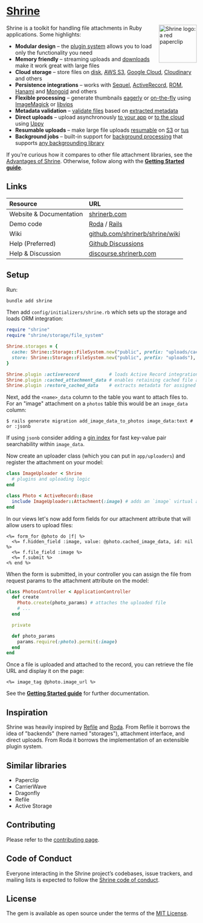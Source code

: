 # [Shrine]

<img src="https://shrinerb.com/img/logo.png" width="100" alt="Shrine logo: a red paperclip" align="right" />

Shrine is a toolkit for handling file attachments in Ruby applications. Some highlights:

* **Modular design** – the [plugin system] allows you to load only the functionality you need
* **Memory friendly** – streaming uploads and [downloads][Retrieving Uploads] make it work great with large files
* **Cloud storage** – store files on [disk][FileSystem], [AWS S3][S3], [Google Cloud][GCS], [Cloudinary] and others
* **Persistence integrations** – works with [Sequel], [ActiveRecord], [ROM], [Hanami] and [Mongoid] and others
* **Flexible processing** – generate thumbnails [eagerly] or [on-the-fly] using [ImageMagick] or [libvips]
* **Metadata validation** – [validate files][validation] based on [extracted metadata][metadata]
* **Direct uploads** – upload asynchronously [to your app][simple upload] or [to the cloud][presigned upload] using [Uppy]
* **Resumable uploads** – make large file uploads [resumable][resumable upload] on [S3][uppy-s3_multipart] or [tus][tus-ruby-server]
* **Background jobs** – built-in support for [background processing][backgrounding] that supports [any backgrounding library][Backgrounding Libraries]

If you're curious how it compares to other file attachment libraries, see the
[Advantages of Shrine]. Otherwise, follow along with the **[Getting Started
guide]**.

## Links

| Resource                | URL                                                                            |
| :----------------       | :----------------------------------------------------------------------------- |
| Website & Documentation | [shrinerb.com](https://shrinerb.com)                                           |
| Demo code               | [Roda][roda demo] / [Rails][rails demo]                                        |
| Wiki                    | [github.com/shrinerb/shrine/wiki](https://github.com/shrinerb/shrine/wiki)     |
| Help   (Preferred)      | [Github Discussions](https://github.com/shrinerb/shrine/discussions)                       |
| Help & Discussion       | [discourse.shrinerb.com](https://discourse.shrinerb.com)                       |

## Setup

Run:

```sh
bundle add shrine
```

Then add `config/initializers/shrine.rb` which sets up the storage and loads
ORM integration:

```rb
require "shrine"
require "shrine/storage/file_system"

Shrine.storages = {
  cache: Shrine::Storage::FileSystem.new("public", prefix: "uploads/cache"), # temporary
  store: Shrine::Storage::FileSystem.new("public", prefix: "uploads"),       # permanent
}

Shrine.plugin :activerecord           # loads Active Record integration
Shrine.plugin :cached_attachment_data # enables retaining cached file across form redisplays
Shrine.plugin :restore_cached_data    # extracts metadata for assigned cached files
```

Next, add the `<name>_data` column to the table you want to attach files to. For
an "image" attachment on a `photos` table this would be an `image_data` column:

```
$ rails generate migration add_image_data_to_photos image_data:text # or :jsonb
```
If using `jsonb` consider adding a [gin index] for fast key-value pair searchability within `image_data`.

Now create an uploader class (which you can put in `app/uploaders`) and
register the attachment on your model:

```rb
class ImageUploader < Shrine
  # plugins and uploading logic
end
```
```rb
class Photo < ActiveRecord::Base
  include ImageUploader::Attachment(:image) # adds an `image` virtual attribute
end
```

In our views let's now add form fields for our attachment attribute that will
allow users to upload files:

```erb
<%= form_for @photo do |f| %>
  <%= f.hidden_field :image, value: @photo.cached_image_data, id: nil %>
  <%= f.file_field :image %>
  <%= f.submit %>
<% end %>
```

When the form is submitted, in your controller you can assign the file from
request params to the attachment attribute on the model:

```rb
class PhotosController < ApplicationController
  def create
    Photo.create(photo_params) # attaches the uploaded file
    # ...
  end

  private

  def photo_params
    params.require(:photo).permit(:image)
  end
end
```

Once a file is uploaded and attached to the record, you can retrieve the file
URL and display it on the page:

```erb
<%= image_tag @photo.image_url %>
```

See the **[Getting Started guide]** for further documentation.

## Inspiration

Shrine was heavily inspired by [Refile] and [Roda]. From Refile it borrows the
idea of "backends" (here named "storages"), attachment interface, and direct
uploads. From Roda it borrows the implementation of an extensible plugin
system.

## Similar libraries

* Paperclip
* CarrierWave
* Dragonfly
* Refile
* Active Storage

## Contributing

Please refer to the [contributing page][Contributing].

## Code of Conduct

Everyone interacting in the Shrine project’s codebases, issue trackers, and
mailing lists is expected to follow the [Shrine code of conduct][CoC].

## License

The gem is available as open source under the terms of the [MIT License].

[Shrine]: https://shrinerb.com
[Advantages of Shrine]: https://shrinerb.com/docs/advantages
[plugin system]: https://shrinerb.com/docs/getting-started#plugin-system
[Retrieving Uploads]: https://shrinerb.com/docs/retrieving-uploads
[FileSystem]: https://shrinerb.com/docs/storage/file-system
[S3]: https://shrinerb.com/docs/storage/s3
[GCS]: https://github.com/renchap/shrine-google_cloud_storage
[Cloudinary]: https://github.com/shrinerb/shrine-cloudinary
[Sequel]: https://shrinerb.com/docs/plugins/sequel
[ActiveRecord]: https://shrinerb.com/docs/plugins/activerecord
[ROM]: https://github.com/shrinerb/shrine-rom
[Hanami]: https://github.com/katafrakt/hanami-shrine
[Mongoid]: https://github.com/shrinerb/shrine-mongoid
[eagerly]: https://shrinerb.com/docs/getting-started#eager-processing
[on-the-fly]: https://shrinerb.com/docs/getting-started#on-the-fly-processing
[ImageMagick]: https://github.com/janko/image_processing/blob/master/doc/minimagick.md#readme
[libvips]: https://github.com/janko/image_processing/blob/master/doc/vips.md#readme
[validation]: https://shrinerb.com/docs/validation
[metadata]: https://shrinerb.com/docs/metadata
[simple upload]: https://shrinerb.com/docs/getting-started#simple-direct-upload
[presigned upload]: https://shrinerb.com/docs/getting-started#presigned-direct-upload
[resumable upload]: https://shrinerb.com/docs/getting-started#resumable-direct-upload
[Uppy]: https://uppy.io/
[uppy-s3_multipart]: https://github.com/janko/uppy-s3_multipart
[tus-ruby-server]: https://github.com/janko/tus-ruby-server
[backgrounding]: https://shrinerb.com/docs/plugins/backgrounding
[Backgrounding Libraries]: https://github.com/shrinerb/shrine/wiki/Backgrounding-Libraries
[Getting Started guide]: https://shrinerb.com/docs/getting-started
[roda demo]: /demo
[rails demo]: https://github.com/erikdahlstrand/shrine-rails-example
[Refile]: https://github.com/refile/refile
[Roda]: https://github.com/jeremyevans/roda
[CoC]: /CODE_OF_CONDUCT.md
[MIT License]: /LICENSE.txt
[Contributing]: https://github.com/shrinerb/shrine/blob/master/CONTRIBUTING.md
[gin index]: https://www.postgresql.org/docs/current/datatype-json.html#JSON-INDEXING
